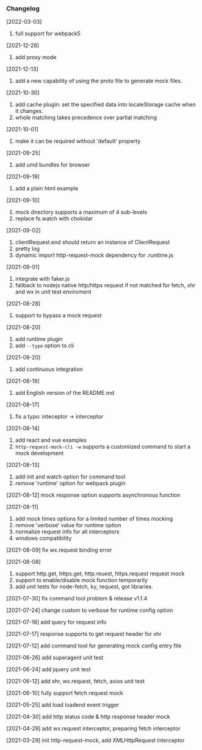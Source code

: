 ### Changelog
[2022-03-03]
1. full support for webpack5

[2021-12-26]
1. add proxy mode

[2021-12-13]
1. add a new capability of using the proto file to generate mock files.

[2021-10-30]
1. add cache plugin: set the specified data into localeStorage cache when it changes.
2. whole matching takes precedence over partial matching

[2021-10-01]
1. make it can be required without 'default' property

[2021-09-25]
1. add umd bundles for browser

[2021-09-19]
1. add a plain html example

[2021-09-10]
1. mock directory supports a maximum of 4 sub-levels
2. replace fs.watch with chokidar

[2021-09-02]
1. clientRequest.end should return an instance of ClientRequest
2. pretty log
3. dynamic import http-request-mock dependency for .runtime.js

[2021-09-01]
1. integrate with faker.js
2. fallback to nodejs native http/https request if not matched for fetch, xhr and wx in unit test enviroment


[2021-08-28]
1. support to bypass a mock request

[2021-08-20]
1. add runtime plugin
2. add `--type` option to cli

[2021-08-20]
1. add continuous integration

[2021-08-19]
1. add English version of the README.md

[2021-08-17]
1. fix a typo: inteceptor -> interceptor

[2021-08-14]
1. add react and vue examples
2. `http-request-mock-cli -w` supports a customized command to start a mock development

[2021-08-13]
1. add init and watch option for command tool
2. remove 'runtime' option for webpack plugin

[2021-08-12] mock response option supports asynchronous function

[2021-08-11]
1. add mock times options for a limited number of times mocking
2. remove 'verbose' value for runtime option
3. normalize request info for all interceptors
4. windows compatibility

[2021-08-09] fix wx.request binding error

[2021-08-08]
1. support http.get, https.get, http.reuest, https.request request mock
2. support to enable/disable mock function temporarily
3. add unit tests for node-fetch, ky, request, got libraries.

[2021-07-30] fix command tool problem & release v1.1.4

[2021-07-24] change custom to verbose for runtime config option

[2021-07-18] add query for request info

[2021-07-17] response supports to get request header for xhr

[2021-07-12] add command tool for generating mock config entry file

[2021-06-26] add superagent unit test

[2021-06-24] add jquery unit test

[2021-06-12] add xhr, wx.request, fetch, axios unit test

[2021-06-10] fully support fetch request mock

[2021-05-25] add load loadend event trigger

[2021-04-30] add http status code & http response header mock

[2021-04-29] add wx.request interceptor, preparing fetch interceptor

[2021-03-29] init http-request-mock, add XMLHttpRequest interceptor
